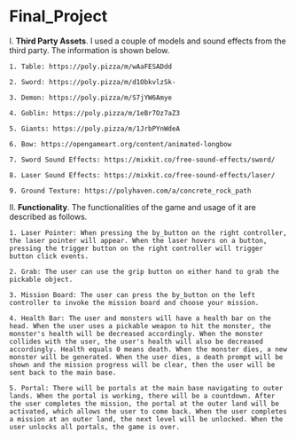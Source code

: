# Final_Project
 
I. **Third Party Assets**. I used a couple of models and sound effects from the third party. The information is shown below.

   `1. Table: https://poly.pizza/m/wAaFESADdd`

   `2. Sword: https://poly.pizza/m/d1ObkvlzSk-`

   `3. Demon: https://poly.pizza/m/S7jYW6Amye`

   `4. Goblin: https://poly.pizza/m/1eBr7Oz7aZ3`

   `5. Giants: https://poly.pizza/m/1JrbPYnWdeA`

   `6. Bow: https://opengameart.org/content/animated-longbow`

   `7. Sword Sound Effects: https://mixkit.co/free-sound-effects/sword/`

   `8. Laser Sound Effects: https://mixkit.co/free-sound-effects/laser/`

   `9. Ground Texture: https://polyhaven.com/a/concrete_rock_path`

II. **Functionality**. The functionalities of the game and usage of it are described as follows.

   `1. Laser Pointer: When pressing the by_button on the right controller, the laser pointer will appear. When the laser hovers on a button, pressing the trigger button on the right controller will trigger button click events.`

   `2. Grab: The user can use the grip button on either hand to grab the pickable object.`

   `3. Mission Board: The user can press the by_button on the left controller to invoke the mission board and choose your mission.`

   `4. Health Bar: The user and monsters will have a health bar on the head. When the user uses a pickable weapon to hit the monster, the monster's health will be decreased accordingly. When the monster collides with the user, the user's health will also be decreased accordingly. Health equals 0 means death. When the monster dies, a new monster will be generated. When the user dies, a death prompt will be shown and the mission progress will be clear, then the user will be sent back to the main base.`

   `5. Portal: There will be portals at the main base navigating to outer lands. When the portal is working, there will be a countdown. After the user completes the mission, the portal at the outer land will be activated, which allows the user to come back. When the user completes a mission at an outer land, the next level will be unlocked. When the user unlocks all portals, the game is over.`
